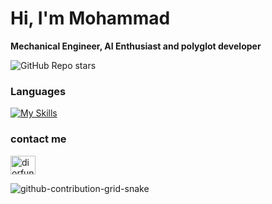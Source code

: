 <h1 align="left">Hi, I'm Mohammad</h1>

**Mechanical Engineer, AI Enthusiast and polyglot developer**

![GitHub Repo stars](https://img.shields.io/github/stars/ankidroid/Anki-Android?style=social)

### Languages
[![My Skills](https://skillicons.dev/icons?i=php,python,django,java,go,js,jquery,vue,react,html,css)](https://skillicons.dev)

### contact me
<p align="left">
<a href="https://www.linkedin.com/in/seyed-mohammad-hosien-abedy-nejad-7a2248b4/" target="blank"><img align="center" src="https://raw.githubusercontent.com/rahuldkjain/github-profile-readme-generator/master/src/images/icons/Social/linked-in-alt.svg" alt="diorfunn" height="30" width="40" /></a>
</p>


 
 ![github-contribution-grid-snake](https://user-images.githubusercontent.com/90142173/154796318-e529fdc7-2132-4ce7-8417-06b71cf02506.svg)
 
 
